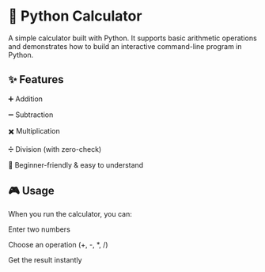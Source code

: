 # 🧮 Python Calculator

A simple calculator built with Python.
It supports basic arithmetic operations and demonstrates how to build an interactive command-line program in Python.

## ✨ Features

➕ Addition

➖ Subtraction

✖️ Multiplication

➗ Division (with zero-check)

🎯 Beginner-friendly & easy to understand

## 🎮 Usage

When you run the calculator, you can:

Enter two numbers

Choose an operation (+, -, *, /)

Get the result instantly

